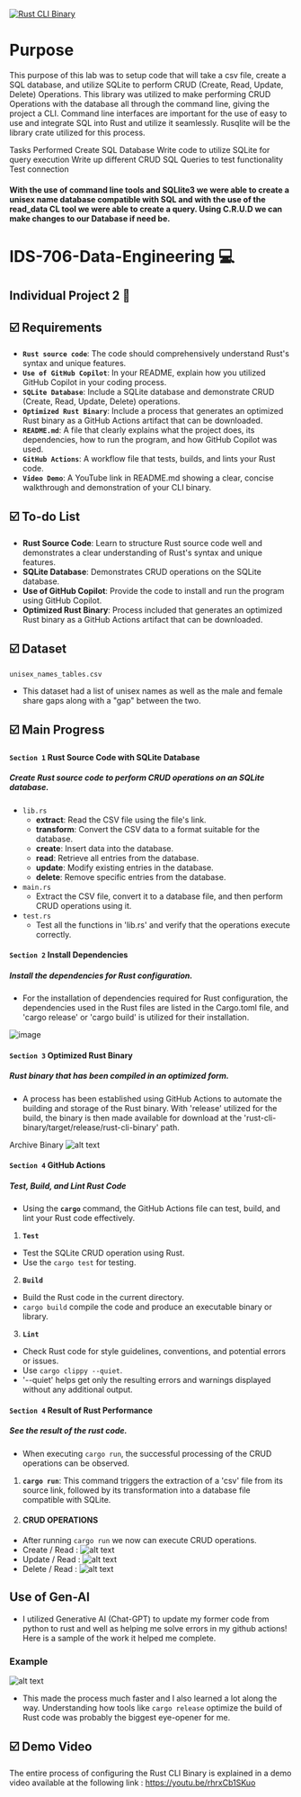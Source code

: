 [![Rust CLI Binary](https://github.com/nogibjj/Individual2Uzo/actions/workflows/cicd.yml/badge.svg)](https://github.com/nogibjj/Individual2Uzo/actions/workflows/cicd.yml)

# Purpose
This purpose of this lab was to setup code that will take a csv file, create a SQL database, and utilize SQLite to perform CRUD (Create, Read, Update, Delete) Operations.  This library was utilized to make performing CRUD Operations with the database all through the command line, giving the project a CLI. Command line interfaces are important for the use of easy to use and integrate SQL into Rust and utilize it seamlessly. Rusqlite will be the library crate utilized for this process. 

Tasks Performed
Create SQL Database
Write code to utilize SQLite for query execution
Write up different CRUD SQL Queries to test functionality
Test connection

#### With the use of command line tools and SQLlite3 we were able to create a unisex name database compatible with SQL and with the use of the read_data CL tool we were able to create a query. Using C.R.U.D we can make changes to our Database if need be.

# IDS-706-Data-Engineering :computer:

## Individual Project 2 :page_facing_up:

## :ballot_box_with_check: Requirements
* __`Rust source code`__: The code should comprehensively understand Rust's syntax and unique features.
* __`Use of GitHub Copilot`__: In your README, explain how you utilized GitHub Copilot in your coding process.
* __`SQLite Database`__: Include a SQLite database and demonstrate CRUD (Create, Read, Update, Delete) operations.
* __`Optimized Rust Binary`__: Include a process that generates an optimized Rust binary as a GitHub Actions artifact that can be downloaded.
* __`README.md`__: A file that clearly explains what the project does, its dependencies, how to run the program, and how GitHub Copilot was used.
* __`GitHub Actions`__: A workflow file that tests, builds, and lints your Rust code.
* __`Video Demo`__: A YouTube link in README.md showing a clear, concise walkthrough and demonstration of your CLI binary.

## :ballot_box_with_check: To-do List
* __Rust Source Code__: Learn to structure Rust source code well and demonstrates a clear understanding of Rust's syntax and unique features.
* __SQLite Database__: Demonstrates CRUD operations on the SQLite database.
* __Use of GitHub Copilot__: Provide the code to install and run the program using GitHub Copilot.
* __Optimized Rust Binary__: Process included that generates an optimized Rust binary as a GitHub Actions artifact that can be downloaded.

## :ballot_box_with_check: Dataset
`unisex_names_tables.csv`
  - This dataset had a list of unisex names as well as the male and female share gaps along with a "gap" between the two.


## :ballot_box_with_check: Main Progress
#### `Section 1` Rust Source Code with SQLite Database
##### Create Rust source code to perform CRUD operations on an SQLite database.
* `lib.rs`
  - __extract__: Read the CSV file using the file's link.
  - __transform__: Convert the CSV data to a format suitable for the database.
  - __create__: Insert data into the database.
  - __read__:  Retrieve all entries from the database.
  - __update__: Modify existing entries in the database.
  - __delete__: Remove specific entries from the database.
* `main.rs`
  - Extract the CSV file, convert it to a database file, and then perform CRUD operations using it.
* `test.rs`
  - Test all the functions in 'lib.rs' and verify that the operations execute correctly.
 
#### `Section 2` Install Dependencies
##### Install the dependencies for Rust configuration.
* For the installation of dependencies required for Rust configuration, the dependencies used in the Rust files are listed in the Cargo.toml file, and 'cargo release'  or 'cargo build' is utilized for their installation.

![image](https://github.com/nogibjj/IDS706-Individual-Project-2-sp699/assets/143478016/ec4e7d2c-71f1-4145-a8d6-fb57d6a16165)
#### `Section 3` Optimized Rust Binary
##### Rust binary that has been compiled in an optimized form.
* A process has been established using GitHub Actions to automate the building and storage of the Rust binary. With 'release' utilized for the build, the binary is then made available for download at the 'rust-cli-binary/target/release/rust-cli-binary' path.

Archive Binary 
![alt text](image-4.png)

#### `Section 4` GitHub Actions
##### Test, Build, and Lint Rust Code
* Using the __`cargo`__ command, the GitHub Actions file can test, build, and lint your Rust code effectively.
1. __`Test`__
  - Test the SQLite CRUD operation using Rust.
  - Use the `cargo test` for testing.


2. __`Build`__
  - Build the Rust code in the current directory.
  - `cargo build` compile the code and produce an executable binary or library.



3. __`Lint`__
  - Check Rust code for style guidelines, conventions, and potential errors or issues.
  - Use `cargo clippy --quiet`.
  - '--quiet' helps get only the resulting errors and warnings displayed without any additional output.


#### `Section 4` Result of Rust Performance
##### See the result of the rust code.
* When executing `cargo run`, the successful processing of the CRUD operations can be observed.

1. __`cargo run`__: This command triggers the extraction of a 'csv' file from its source link, followed by its transformation into a database file compatible with SQLite.

2. #### CRUD OPERATIONS
- After running `cargo run` we now can execute CRUD operations. 
- Create / Read : ![alt text](image.png)
- Update / Read : ![alt text](image-1.png)
- Delete / Read : ![alt text](image-2.png)


## Use of Gen-AI 
- I utilized Generative AI (Chat-GPT) to update my former code from python to rust and well as helping me solve errors in my github actions! Here is a sample of the work it helped me complete.
### Example 
![alt text](image-3.png)

- This made the process much faster and I also learned a lot along the way. Understanding how tools like `cargo release` optimize the build of Rust code was probably the biggest eye-opener for me. 

## :ballot_box_with_check: Demo Video
The entire process of configuring the Rust CLI Binary is explained in a demo video available at the following link : https://youtu.be/rhrxCb1SKuo 

